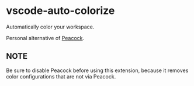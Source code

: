 # vscode-auto-colorize

Automatically color your workspace.

Personal alternative of [Peacock](https://github.com/johnpapa/vscode-peacock).

## NOTE

Be sure to disable Peacock before using this extension, because it removes color configurations that are not via Peacock.
